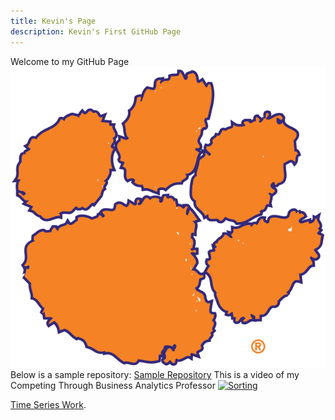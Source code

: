 ```yaml
---
title: Kevin's Page
description: Kevin's First GitHub Page
---
```

Welcome to my GitHub Page 
![Clemson Paw!](\timeseries\clemsonPaw.png)
Below is a sample repository:
[Sample Repository](https://github.com/ktjones01/sample)
This is a video of my Competing Through Business Analytics Professor 
[![Sorting](https://img.youtube.com/vi/UmUiu59e17Q/0.jpg)](http://www.youtube.com/watch?v=UmUiu59e17Q)




[Time Series Work](./timeseries/index.md).


